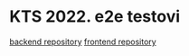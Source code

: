 # KTS 2022. e2e testovi

[backend repository](https://github.com/MatijaMatovic/KTS-NVT)
[frontend repository](https://github.com/JolaKl/napredne-web-tehnologije)

